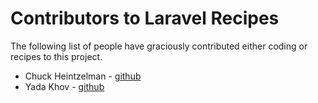 # Contributors to Laravel Recipes

The following list of people have graciously contributed either coding or recipes to this project.

* Chuck Heintzelman - [github](https://github.com/ChuckHeintzelman)
* Yada Khov - [github](https://github.com/yadakhov)
